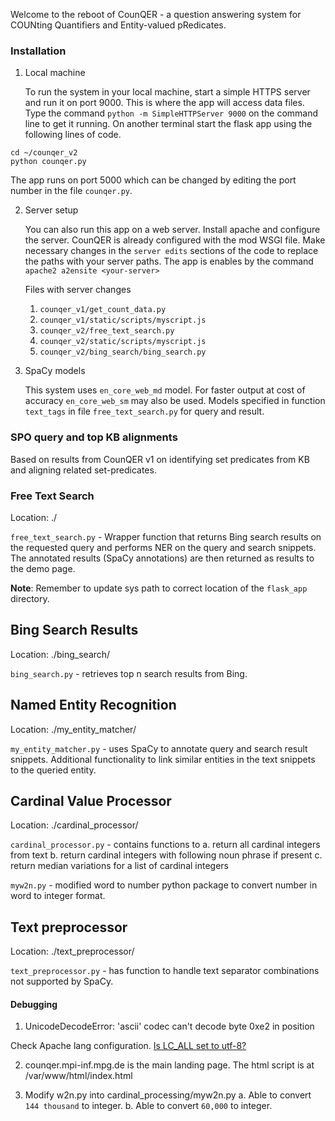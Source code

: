 Welcome to the reboot of CounQER - a question answering system for COUNting Quantifiers and Entity-valued pRedicates.

### Installation
1. Local machine
   
   To run the system in your local machine, start a simple HTTPS server and run it on port 9000. This is where the app will access data files. Type the command `python -m SimpleHTTPServer 9000` on the command line to get it running. On another terminal start the flask app using the following lines of code. 
```
cd ~/counqer_v2
python counqer.py
```
The app runs on port 5000 which can be changed by editing the port number in the file `counqer.py`.

2. Server setup

   You can also run this app on a web server. Install apache and configure the server. CounQER is already configured with the mod WSGI file. Make necessary changes in the `server edits` sections of the code to replace the paths with your server paths.
   The app is enables by the command `apache2 a2ensite <your-server>`

   	Files with server changes 
   	1. `counqer_v1/get_count_data.py`
   	2. `counqer_v1/static/scripts/myscript.js`
   	3. `counqer_v2/free_text_search.py`
   	4. `counqer_v2/static/scripts/myscript.js`
   	5. `counqer_v2/bing_search/bing_search.py`

3. SpaCy models
   
   This system uses `en_core_web_md` model. For faster output at cost of accuracy `en_core_web_sm` may also be used. Models specified in function `text_tags` in file `free_text_search.py` for query and result.

### SPO query and top KB alignments
Based on results from CounQER v1 on identifying set predicates from KB and aligning related set-predicates.

### Free Text Search

Location: ./

`free_text_search.py` - Wrapper function that returns Bing search results on the requested query and performs NER on the query and search snippets. The annotated results (SpaCy annotations) are then returned as results to the demo page. 

**Note**: Remember to update sys path to correct location of the `flask_app` directory.


 
## Bing Search Results

Location: ./bing_search/

`bing_search.py` - retrieves top n search results from Bing.

## Named Entity Recognition

Location: ./my_entity_matcher/

`my_entity_matcher.py` - uses SpaCy to annotate query and search result snippets. Additional functionality to link similar entities in the text snippets to the queried entity. 

## Cardinal Value Processor

Location: ./cardinal_processor/

`cardinal_processor.py` - contains functions to
   a. return all cardinal integers from text
   b. return cardinal integers with following noun phrase if present
   c. return median variations for a list of cardinal integers

`myw2n.py` - modified word to number python package to convert number in word to integer format. 

## Text preprocessor

Location: ./text_preprocessor/

`text_preprocessor.py` - has function to handle text separator combinations not supported by SpaCy.


#### Debugging

1. UnicodeDecodeError: 'ascii' codec can't decode byte 0xe2 in position

Check Apache lang configuration. [Is LC_ALL set to utf-8?](https://itekblog.com/ascii-codec-cant-encode-characters-in-position/)

2. counqer.mpi-inf.mpg.de is the main landing page. The html script is at /var/www/html/index.html

3. Modify w2n.py into cardinal_processing/myw2n.py
	a. Able to convert `144 thousand` to integer.
	b. Able to convert `60,000` to integer. 